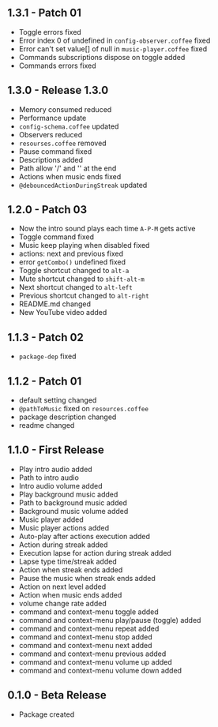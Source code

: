 ## 1.3.1 - Patch 01
* Toggle errors fixed
* Error index 0 of undefined in `config-observer.coffee` fixed
* Error can't set value[] of null in `music-player.coffee` fixed
* Commands subscriptions dispose on toggle added
* Commands errors fixed


## 1.3.0 - Release 1.3.0
* Memory consumed reduced
* Performance update
* `config-schema.coffee` updated
* Observers reduced
* `resourses.coffee` removed
* Pause command fixed
* Descriptions added
* Path allow '/' and '\' at the end
* Actions when music ends fixed
* `@debouncedActionDuringStreak` updated

## 1.2.0 - Patch 03
* Now the intro sound plays each time `A-P-M` gets active
* Toggle command fixed
* Music keep playing when disabled fixed
* actions: next and previous fixed
* error `getCombo()` undefined fixed
* Toggle shortcut changed to `alt-a`
* Mute shortcut changed to `shift-alt-m`
* Next shortcut changed to `alt-left`
* Previous shortcut changed to `alt-right`
* README.md changed
* New YouTube video added

## 1.1.3 - Patch 02
* `package-dep` fixed

## 1.1.2 - Patch 01
* default setting changed
* `@pathToMusic` fixed on `resources.coffee`
* package description changed
* readme changed

## 1.1.0 - First Release
* Play intro audio added
* Path to intro audio
* Intro audio volume added
* Play background music added
* Path to background music added
* Background music volume added
* Music player added
* Music player actions added
* Auto-play after actions execution added
* Action during streak added
* Execution lapse for action during streak added
* Lapse type time/streak added
* Action when streak ends added
* Pause the music when streak ends added
* Action on next level added
* Action when music ends added
* volume change rate added
* command and context-menu toggle added
* command and context-menu play/pause (toggle) added
* command and context-menu repeat added
* command and context-menu stop added
* command and context-menu next added
* command and context-menu previous added
* command and context-menu volume up added
* command and context-menu volume down added

## 0.1.0 - Beta Release
* Package created
